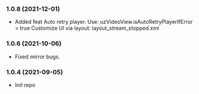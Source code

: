 ### 1.0.8 (2021-12-01)
- Added feat Auto retry player.
Use: uzVideoView.isAutoRetryPlayerIfError = true
Customize UI via layout: layout_stream_stopped.xml

### 1.0.6 (2021-10-06)
- Fixed mirror bugs.

### 1.0.4 (2021-09-05)
- Init repo